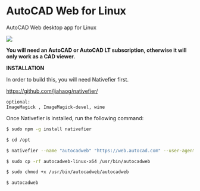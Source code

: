 # AutoCAD Web for Linux
AutoCAD Web desktop app for Linux

<img src="https://raw.githubusercontent.com/giovannicaligaris/autocad-web-linux/master/Screenshot%20from%202018-11-01%2017.44.34.png">

<b>You will need an AutoCAD or AutoCAD LT subscription, otherwise it will only work as a CAD viewer. </b>


<b>INSTALLATION</b>

In order to build this, you will need Nativefier first.

https://github.com/jiahaog/nativefier/

```
optional:
ImageMagick , ImageMagick-devel, wine 
```

Once Nativefier is installed, run the following command:

```bash
$ sudo npm -g install nativefier

$ cd /opt

$ nativefier --name "autocadweb" "https://web.autocad.com" --user-agent "Mozilla/5.0 (Windows NT 10.0; Win64; x64) AppleWebKit/537.36 (KHTML, like Gecko) Chrome/88.0.4324.150 Safari/537.36" --platform "linux" --internal-urls ".*?\autodesk\.*?"

$ sudo cp -rf autocadweb-linux-x64 /usr/bin/autocadweb

$ sudo chmod +x /usr/bin/autocadweb/autocadweb

$ autocadweb
```
